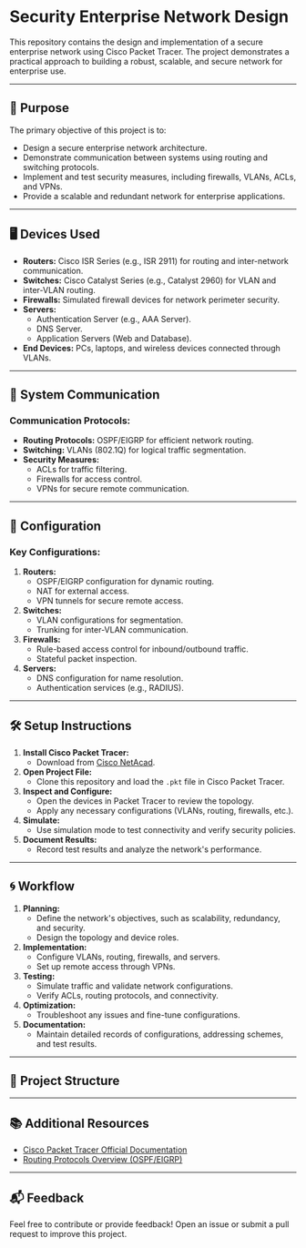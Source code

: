 # Security Enterprise Network Design

This repository contains the design and implementation of a secure enterprise network using Cisco Packet Tracer. The project demonstrates a practical approach to building a robust, scalable, and secure network for enterprise use.

---

## 🚀 Purpose

The primary objective of this project is to:
- Design a secure enterprise network architecture.
- Demonstrate communication between systems using routing and switching protocols.
- Implement and test security measures, including firewalls, VLANs, ACLs, and VPNs.
- Provide a scalable and redundant network for enterprise applications.

---

## 🖥️ Devices Used

- **Routers:** Cisco ISR Series (e.g., ISR 2911) for routing and inter-network communication.
- **Switches:** Cisco Catalyst Series (e.g., Catalyst 2960) for VLAN and inter-VLAN routing.
- **Firewalls:** Simulated firewall devices for network perimeter security.
- **Servers:**
  - Authentication Server (e.g., AAA Server).
  - DNS Server.
  - Application Servers (Web and Database).
- **End Devices:** PCs, laptops, and wireless devices connected through VLANs.

---

## 📡 System Communication

### Communication Protocols:
- **Routing Protocols:** OSPF/EIGRP for efficient network routing.
- **Switching:** VLANs (802.1Q) for logical traffic segmentation.
- **Security Measures:**
  - ACLs for traffic filtering.
  - Firewalls for access control.
  - VPNs for secure remote communication.

---

## 🔧 Configuration

### Key Configurations:
1. **Routers:**
   - OSPF/EIGRP configuration for dynamic routing.
   - NAT for external access.
   - VPN tunnels for secure remote access.
2. **Switches:**
   - VLAN configurations for segmentation.
   - Trunking for inter-VLAN communication.
3. **Firewalls:**
   - Rule-based access control for inbound/outbound traffic.
   - Stateful packet inspection.
4. **Servers:**
   - DNS configuration for name resolution.
   - Authentication services (e.g., RADIUS).

---

## 🛠️ Setup Instructions

1. **Install Cisco Packet Tracer:**
   - Download from [Cisco NetAcad](https://www.netacad.com/).
2. **Open Project File:**
   - Clone this repository and load the `.pkt` file in Cisco Packet Tracer.
3. **Inspect and Configure:**
   - Open the devices in Packet Tracer to review the topology.
   - Apply any necessary configurations (VLANs, routing, firewalls, etc.).
4. **Simulate:**
   - Use simulation mode to test connectivity and verify security policies.
5. **Document Results:**
   - Record test results and analyze the network's performance.

---

## 🌀 Workflow

1. **Planning:**
   - Define the network's objectives, such as scalability, redundancy, and security.
   - Design the topology and device roles.
2. **Implementation:**
   - Configure VLANs, routing, firewalls, and servers.
   - Set up remote access through VPNs.
3. **Testing:**
   - Simulate traffic and validate network configurations.
   - Verify ACLs, routing protocols, and connectivity.
4. **Optimization:**
   - Troubleshoot any issues and fine-tune configurations.
5. **Documentation:**
   - Maintain detailed records of configurations, addressing schemes, and test results.

---

## 📂 Project Structure


---

## 📚 Additional Resources

- [Cisco Packet Tracer Official Documentation](https://www.netacad.com/courses/packet-tracer)
- [Routing Protocols Overview (OSPF/EIGRP)](https://www.cisco.com)

---

## 📬 Feedback

Feel free to contribute or provide feedback! Open an issue or submit a pull request to improve this project.
